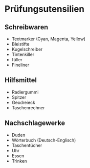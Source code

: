 # Prüfungsutensilien

## Schreibwaren
- Textmarker (Cyan, Magenta, Yellow)
- Bleistifte
- Kugelschreiber
- Tintenkiller
- füller
- Fineliner

## Hilfsmittel
- Radiergummi
- Spitzer
- Geodreieck
- Taschenrechner

## Nachschlagewerke
- Duden
- Wörterbuch (Deutsch-Englisch)
- Taschentücher
- Uhr
- Essen
- Trinken
